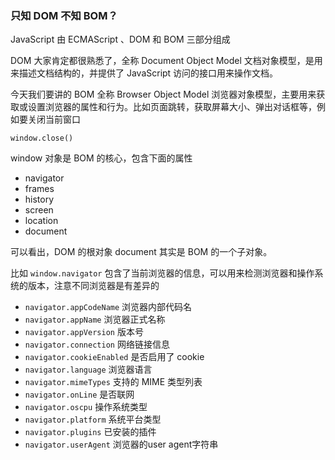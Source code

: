 ### 只知 DOM 不知 BOM？

JavaScript 由 ECMAScript 、DOM 和 BOM 三部分组成

DOM 大家肯定都很熟悉了，全称 Document Object Model 文档对象模型，是用来描述文档结构的，并提供了 JavaScript 访问的接口用来操作文档。

今天我们要讲的 BOM 全称 Browser Object Model 浏览器对象模型，主要用来获取或设置浏览器的属性和行为。比如页面跳转，获取屏幕大小、弹出对话框等，例如要关闭当前窗口

```
window.close()
```

window 对象是 BOM 的核心，包含下面的属性

* navigator
* frames
* history
* screen
* location
* document

可以看出，DOM 的根对象 document 其实是 BOM 的一个子对象。

比如 `window.navigator` 包含了当前浏览器的信息，可以用来检测浏览器和操作系统的版本，注意不同浏览器是有差异的

* `navigator.appCodeName` 浏览器内部代码名
* `navigator.appName` 浏览器正式名称
* `navigator.appVersion` 版本号
* `navigator.connection` 网络链接信息
* `navigator.cookieEnabled` 是否启用了 cookie
* `navigator.language` 浏览器语言
* `navigator.mimeTypes` 支持的 MIME 类型列表
* `navigator.onLine` 是否联网
* `navigator.oscpu` 操作系统类型
* `navigator.platform` 系统平台类型
* `navigator.plugins` 已安装的插件
* `navigator.userAgent` 浏览器的user agent字符串